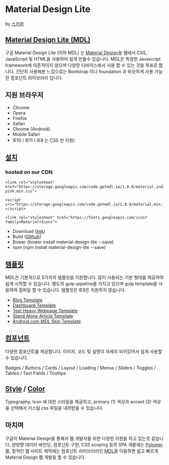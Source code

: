 # Material Design Lite

by [스키머](http://schemr.tumblr.com/)

## [Material Design Lite (MDL)](http://www.getmdl.io/) 
구글 Material Design Lite (이하 MDL) 는 [Material Design](http://google.com/design/spec)을 웹에서 CSS, JavaScript 및 HTML을 사용하여 쉽게 만들수 있습니다. MDL은 특정한 Javascript framework에 의존적이지 않으며 다양한 디바이스에서 사용 할 수 있는 것을 목표로 합니다. 간단히 사용해본 느낌으로는 Bootstrap 이나 foundation 과 비슷하게 사용 가능한 컴포넌트 라이브러리 입니다. 

## 지원 브라우저

 - Chrome
 - 	Opera	
 -  Firefox
 - 	Safari	
 - Chrome (Android)	
 - Mobile Safari
 - IE10  /	IE11	( IE9 는 CSS 만 지원)

## [설치](http://www.getmdl.io/started/index.html)

### hosted on our CDN

    <link rel="stylesheet" href="https://storage.googleapis.com/code.getmdl.io/1.0.0/material.indigo-pink.min.css">
        
    <script src="https://storage.googleapis.com/code.getmdl.io/1.0.0/material.min.js"></script>
    
    <link rel="stylesheet" href="https://fonts.googleapis.com/icon?family=Material+Icons">

- Download ([link](https://storage.googleapis.com/code.getmdl.io/1.0.0/mdl.zip))
- Build ([Github](https://github.com/google/material-design-lite))
- Bower (bower install material-design-lite --save)
- npm (npm install material-design-lite --save)


## [템플릿](http://www.getmdl.io/templates/index.html)
MDL은 기본적으로 5가지의 템플릿을 지원합니다. 많이 사용되는 기본 형태를 제공하여 쉽게 시작할 수 있습니다. 별도의 gulp-pipeline을 가지고 있으며 gulp template을 사용하여 컴파일 할 수 있습니다. 템플릿은 IE9은 지원하지 않습니다. 

- [Blog Template](http://www.getmdl.io/templates/blog/index.html)
- [Dashboard Template](http://www.getmdl.io/templates/dashboard)
- [Text Heavy Webpage Template](http://www.getmdl.io/templates/text-only)
- [Stand Alone Article Template](http://www.getmdl.io/templates/article)
- [Android.com MDL Skin Template](http://www.getmdl.io/templates/android-dot-com)


## [컴포넌트](http://www.getmdl.io/components/index.html)
다양한 컴포넌트를 제공합니다. 이미지, 코드 및 설명이 자세히 되어있어서 쉽게 사용할 수 있습니다. 
 
Badges / Buttons / Cards / Layout / Loading / Menus / Sliders / Toggles / Tables / Text Fields / Tooltips  

## [Style](http://www.getmdl.io/styles/index.html) / [Color](http://www.getmdl.io/customize/index.html)

Typography, Icon 에 대한 스타일을 제공하고, primary (1) 색상과 accent (2) 색상을 선택해서 커스텀 css 파일을 내려받을 수 있습니다. 


## 마치며

구글이 Material Design을 통해서 웹 개발자를 위한 다양한 지원을 하고 있는것 같습니다. 양방향 데이터 바인딩, 컴포넌트 구현, CSS scoping 등의 SPA 개발에는 [Polymer](https://www.polymer-project.org)를, 정적인 웹 사이트 제작에는 컴포넌트 라이브러리인 [MDL](http://www.getmdl.io/)을 이용하면 쉽고 빠르게 Material Design 웹 개발을 할 수 있습니다.
